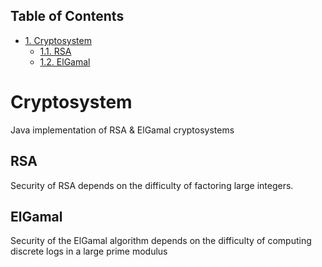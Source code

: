<div id="table-of-contents">
<h2>Table of Contents</h2>
<div id="text-table-of-contents">
<ul>
<li><a href="#orgheadline3">1. Cryptosystem</a>
<ul>
<li><a href="#orgheadline1">1.1. RSA</a></li>
<li><a href="#orgheadline2">1.2. ElGamal</a></li>
</ul>
</li>
</ul>
</div>
</div>


# Cryptosystem<a id="orgheadline3"></a>

Java implementation of RSA & ElGamal cryptosystems

## RSA<a id="orgheadline1"></a>

Security of RSA depends on the difficulty of factoring large integers.

## ElGamal<a id="orgheadline2"></a>

Security of the ElGamal algorithm depends on the difficulty of computing discrete logs
in a large prime modulus
